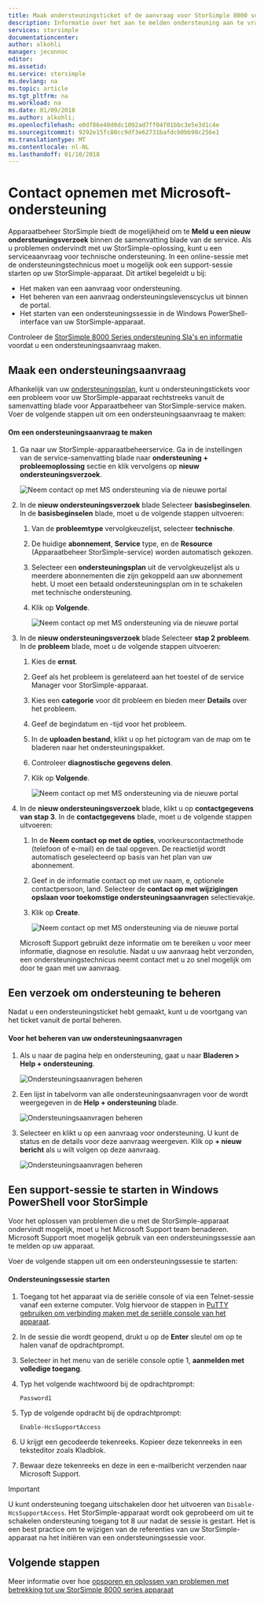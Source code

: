 ```yaml
---
title: Maak ondersteuningsticket of de aanvraag voor StorSimple 8000 serie | Microsoft Docs
description: Informatie over het aan te melden ondersteuning aan te vragen en ondersteuningssessie starten op uw StorSimple 8000 serie-apparaat.
services: storsimple
documentationcenter: 
author: alkohli
manager: jeconnoc
editor: 
ms.assetid: 
ms.service: storsimple
ms.devlang: na
ms.topic: article
ms.tgt_pltfrm: na
ms.workload: na
ms.date: 01/09/2018
ms.author: alkohli;
ms.openlocfilehash: e0df86e40d0dc1092ad7ff04f01bbc3e5e3d1c4e
ms.sourcegitcommit: 9292e15fc80cc9df3e62731bafdcb0bb98c256e1
ms.translationtype: MT
ms.contentlocale: nl-NL
ms.lasthandoff: 01/10/2018
---
```

# <a name="contact-microsoft-support"></a>Contact opnemen met Microsoft-ondersteuning

Apparaatbeheer StorSimple biedt de mogelijkheid om te **Meld u een nieuw ondersteuningsverzoek** binnen de samenvatting blade van de service. Als u problemen ondervindt met uw StorSimple-oplossing, kunt u een serviceaanvraag voor technische ondersteuning. In een online-sessie met de ondersteuningstechnicus moet u mogelijk ook een support-sessie starten op uw StorSimple-apparaat. Dit artikel begeleidt u bij:

* Het maken van een aanvraag voor ondersteuning.
* Het beheren van een aanvraag ondersteuningslevenscyclus uit binnen de portal.
* Het starten van een ondersteuningssessie in de Windows PowerShell-interface van uw StorSimple-apparaat.

Controleer de [StorSimple 8000 Series ondersteuning Sla's en informatie](https://msdn.microsoft.com/library/mt433077.aspx) voordat u een ondersteuningsaanvraag maken.

## <a name="create-a-support-request"></a>Maak een ondersteuningsaanvraag

Afhankelijk van uw [ondersteuningsplan](https://azure.microsoft.com/support/plans/), kunt u ondersteuningstickets voor een probleem voor uw StorSimple-apparaat rechtstreeks vanuit de samenvatting blade voor Apparaatbeheer van StorSimple-service maken. Voer de volgende stappen uit om een ondersteuningsaanvraag te maken:

#### <a name="to-create-a-support-request"></a>Om een ondersteuningsaanvraag te maken

1. Ga naar uw StorSimple-apparaatbeheerservice. Ga in de instellingen van de service-samenvatting blade naar **ondersteuning + probleemoplossing** sectie en klik vervolgens op **nieuw ondersteuningsverzoek**.
     
    ![Neem contact op met MS ondersteuning via de nieuwe portal](./media/storsimple-8000-contact-microsoft-support/contactsupport1.png)
   
2. In de **nieuw ondersteuningsverzoek** blade Selecteer **basisbeginselen**. In de **basisbeginselen** blade, moet u de volgende stappen uitvoeren:
   1. Van de **probleemtype** vervolgkeuzelijst, selecteer **technische**.
   2. De huidige **abonnement**, **Service** type, en de **Resource** (Apparaatbeheer StorSimple-service) worden automatisch gekozen. 
   3. Selecteer een **ondersteuningsplan** uit de vervolgkeuzelijst als u meerdere abonnementen die zijn gekoppeld aan uw abonnement hebt. U moet een betaald ondersteuningsplan om in te schakelen met technische ondersteuning.
   4. Klik op **Volgende**.

       ![Neem contact op met MS ondersteuning via de nieuwe portal](./media/storsimple-8000-contact-microsoft-support/contactsupport2.png)

3. In de **nieuw ondersteuningsverzoek** blade Selecteer **stap 2 probleem**. In de **probleem** blade, moet u de volgende stappen uitvoeren:
    
    1. Kies de **ernst**.
    2. Geef als het probleem is gerelateerd aan het toestel of de service Manager voor StorSimple-apparaat.
    3. Kies een **categorie** voor dit probleem en bieden meer **Details** over het probleem.
    4. Geef de begindatum en -tijd voor het probleem.
    5. In de **uploaden bestand**, klikt u op het pictogram van de map om te bladeren naar het ondersteuningspakket.
    6. Controleer **diagnostische gegevens delen**.
    7. Klik op **Volgende**.

       ![Neem contact op met MS ondersteuning via de nieuwe portal](./media/storsimple-8000-contact-microsoft-support/contactsupport3.png) 

4. In de **nieuw ondersteuningsverzoek** blade, klikt u op **contactgegevens van stap 3**. In de **contactgegevens** blade, moet u de volgende stappen uitvoeren:

    1. In de **Neem contact op met de opties**, voorkeurscontactmethode (telefoon of e-mail) en de taal opgeven. De reactietijd wordt automatisch geselecteerd op basis van het plan van uw abonnement.
    2. Geef in de informatie contact op met uw naam, e, optionele contactpersoon, land. Selecteer de **contact op met wijzigingen opslaan voor toekomstige ondersteuningsaanvragen** selectievakje.
    3. Klik op **Create**.
   
        ![Neem contact op met MS ondersteuning via de nieuwe portal](./media/storsimple-8000-contact-microsoft-support/contactsupport5.png)   

    Microsoft Support gebruikt deze informatie om te bereiken u voor meer informatie, diagnose en resolutie.
Nadat u uw aanvraag hebt verzonden, een ondersteuningstechnicus neemt contact met u zo snel mogelijk om door te gaan met uw aanvraag.

## <a name="manage-a-support-request"></a>Een verzoek om ondersteuning te beheren

Nadat u een ondersteuningsticket hebt gemaakt, kunt u de voortgang van het ticket vanuit de portal beheren.

#### <a name="to-manage-your-support-requests"></a>Voor het beheren van uw ondersteuningsaanvragen

1. Als u naar de pagina help en ondersteuning, gaat u naar **Bladeren > Help + ondersteuning**.

    ![Ondersteuningsaanvragen beheren](./media/storsimple-8000-contact-microsoft-support/managesupport1.png)

2. Een lijst in tabelvorm van alle ondersteuningsaanvragen voor de wordt weergegeven in de **Help + ondersteuning** blade.

    ![Ondersteuningsaanvragen beheren](./media/storsimple-8000-contact-microsoft-support/managesupport2.png)

3. Selecteer en klikt u op een aanvraag voor ondersteuning. U kunt de status en de details voor deze aanvraag weergeven. Klik op **+ nieuw bericht** als u wilt volgen op deze aanvraag.

    ![Ondersteuningsaanvragen beheren](./media/storsimple-8000-contact-microsoft-support/managesupport3.png)

## <a name="start-a-support-session-in-windows-powershell-for-storsimple"></a>Een support-sessie te starten in Windows PowerShell voor StorSimple

Voor het oplossen van problemen die u met de StorSimple-apparaat ondervindt mogelijk, moet u het Microsoft Support team benaderen. Microsoft Support moet mogelijk gebruik van een ondersteuningssessie aan te melden op uw apparaat.

Voer de volgende stappen uit om een ondersteuningssessie te starten:

#### <a name="to-start-a-support-session"></a>Ondersteuningssessie starten

1. Toegang tot het apparaat via de seriële console of via een Telnet-sessie vanaf een externe computer. Volg hiervoor de stappen in [PuTTY gebruiken om verbinding maken met de seriële console van het apparaat](storsimple-8000-deployment-walkthrough-u2.md#use-putty-to-connect-to-the-device-serial-console).
2. In de sessie die wordt geopend, drukt u op de **Enter** sleutel om op te halen vanaf de opdrachtprompt.
3. Selecteer in het menu van de seriële console optie 1, **aanmelden met volledige toegang**.
4. Typ het volgende wachtwoord bij de opdrachtprompt:
   
    `Password1`
5. Typ de volgende opdracht bij de opdrachtprompt:
   
    `Enable-HcsSupportAccess`
6. U krijgt een gecodeerde tekenreeks. Kopieer deze tekenreeks in een teksteditor zoals Kladblok.
7. Bewaar deze tekenreeks en deze in een e-mailbericht verzenden naar Microsoft Support.

> [!IMPORTANT]
> U kunt ondersteuning toegang uitschakelen door het uitvoeren van `Disable-HcsSupportAccess`. Het StorSimple-apparaat wordt ook geprobeerd om uit te schakelen ondersteuning toegang tot 8 uur nadat de sessie is gestart. Het is een best practice om te wijzigen van de referenties van uw StorSimple-apparaat na het initiëren van een ondersteuningssessie voor.


## <a name="next-steps"></a>Volgende stappen

Meer informatie over hoe [opsporen en oplossen van problemen met betrekking tot uw StorSimple 8000 series apparaat](storsimple-8000-troubleshoot-deployment.md)
